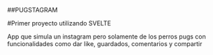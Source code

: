 ##PUGSTAGRAM

#Primer proyecto utilizando SVELTE

App que simula un instagram pero solamente de los perros pugs con funcionalidades como dar like, guardados, comentarios y compartir
